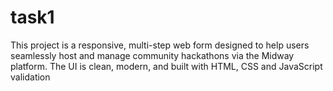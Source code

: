 # task1
This project is a responsive, multi-step web form designed to help users seamlessly host and manage community hackathons via the Midway platform. The UI is clean, modern, and built with HTML, CSS and JavaScript validation
